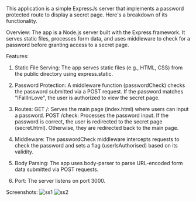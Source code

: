 This application is a simple ExpressJs server that implements a password protected route to display a secret page. Here's a breakdown of its functionality.

Overview:
The app is a Node.js server built with the Express framework. It serves static files, processes form data, and uses middleware to check for a password before granting access to a secret page.

Features:
1. Static File Serving:
The app serves static files (e.g., HTML, CSS) from the public directory using express.static.

2. Password Protection:
A middleware function (passwordCheck) checks the password submitted via a POST request.
If the password matches "IFallInLove", the user is authorized to view the secret page.

3. Routes:
GET /: Serves the main page (index.html) where users can input a password.
POST /check: Processes the password input. If the password is correct, the user is redirected to the secret page (secret.html). Otherwise, they are redirected back to the main page.

4. Middleware:
The passwordCheck middleware intercepts requests to check the password and sets a flag (userIsAuthorised) based on its validity.

5. Body Parsing:
The app uses body-parser to parse URL-encoded form data submitted via POST requests.

6. Port:
The server listens on port 3000.

Screenshots:
![ss1](https://github.com/user-attachments/assets/fde9cd7a-3fec-49d8-9687-e4d0c433fddd)
![ss2](https://github.com/user-attachments/assets/ab0a69b5-7750-44c3-acb8-046c40f28256)
